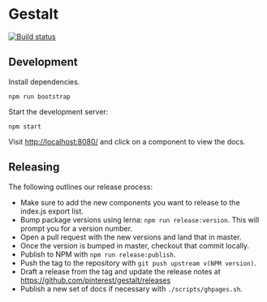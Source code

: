 # Gestalt
[![Build status](https://badge.buildkite.com/2c6b6e9f79054095354cc061876e4885f4b9212e1dbebda270.svg?branch=master)](https://buildkite.com/pinterest/gestalt)

## Development

Install dependencies.
```
npm run bootstrap
```

Start the development server:
```
npm start
```
Visit [http://localhost:8080/](http://localhost:8080) and click on a component to view the docs.

## Releasing

The following outlines our release process:
* Make sure to add the new components you want to release to the index.js export list.
* Bump package versions using lerna: `npm run release:version`. This will prompt you for a version number.
* Open a pull request with the new versions and land that in master.
* Once the version is bumped in master, checkout that commit locally.
* Publish to NPM with `npm run release:publish`.
* Push the tag to the repository with `git push upstream v(NPM version)`.
* Draft a release from the tag and update the release notes at https://github.com/pinterest/gestalt/releases
* Publish a new set of docs if necessary with `./scripts/ghpages.sh`.

